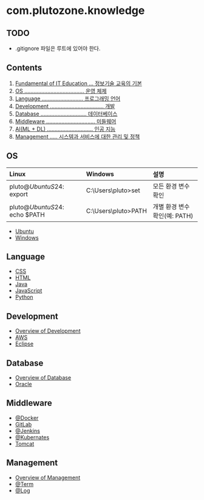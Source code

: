 # com.plutozone.knowledge


## TODO
- .gitignore 파일은 루트에 있어야 한다.


## Contents
01. [Fundamental of IT Education ... 정보기술 교육의 기본](./fundamental/README.md "교육 목표와 네트워크, 운영체제, 프로그래밍 및 데이터베이스에 대한 기본")
02. [OS ....................................... 운영 체제](#os)
03. [Language ........................... 프로그래밍 언어](#language)
04. [Development ................................... 개발](#development)
05. [Database .............................. 데이터베이스](#database)
06. [Middleware ................................ 미들웨어](#middleware)
07. [AI(ML + DL) .............................. 인공 지능](./ai/README.md)
08. [Management ..... 시스템과 서비스에 대한 관리 및 정책](#management)


## OS
| Linux                             | Windows               | 설명 |
| :-------------------------------- | :-------------------- | :--- |
| pluto@$UbuntuS24:~$ export		| C:\Users\pluto>set	| 모든 환경 변수 확인 |
| pluto@$UbuntuS24:~$ echo $PATH	| C:\Users\pluto>PATH	| 개별 환경 변수 확인(예: PATH) |

- [Ubuntu](./os/ubuntu.md)
- [Windows](./os/windows.md)


## Language
- [CSS](./language/css.md)
- [HTML](./language/html.md)
- [Java](./language/java.md)
- [JavaScript](./language/javascript.md)
- [Python](./language/python.md)


## Development
- [Overview of Development](./development/README.md "개발 표준 가이드 등")
- [AWS](./development/cloud/aws.md)
- [Eclipse](./development/eclipse.md)


## Database
- [Overview of Database](./database/README.md "데이터베이스 개론 등")
- [Oracle](./database/oracle.md)


## Middleware
- [@Docker](./middleware/docker.md)
- [GitLab](./middleware/gitlab.md)
- [@Jenkins](./middleware/jenkins.md)
- [@Kubernates](./middleware/kubernetes.md)
- [Tomcat](./middleware/tomcat.md)


## Management
- [Overview of Management](./management/README.md "관리 개론 등")
- [@Term](./management/term.md)
- [@Log](./management/log.md)